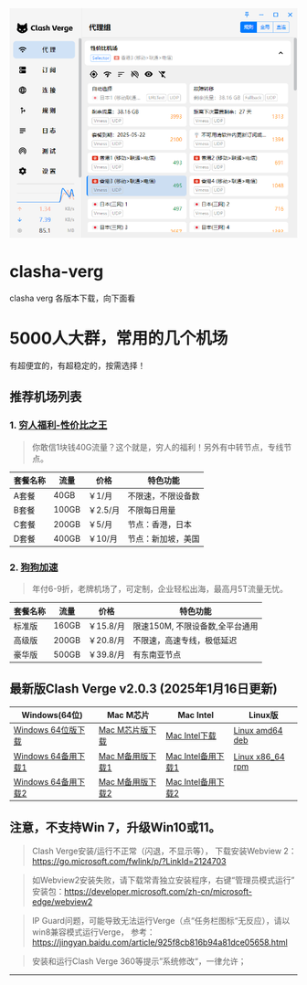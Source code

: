 ![Clash verg](./screenShot.png)

# clasha-verg
clasha verg 各版本下载，向下面看

# 5000人大群，常用的几个机场
有超便宜的，有超稳定的，按需选择！

## 推荐机场列表

### 1. [穷人福利-性价比之王](https://xingjiabijichang.vip/#/register?code=lnt9V0mN)
> 你敢信1块钱40G流量？这个就是，穷人的福利！另外有中转节点，专线节点。

| 套餐名称 | 流量  | 价格   | 特色功能               |
|----------|-------|--------|------------------------|
| A套餐   | 40GB | ￥1/月  | 不限速，不限设备数          |
| B套餐   | 100GB | ￥2.5/月 | 不限每日用量     |
| C套餐   | 200GB | ￥5/月 | 节点：香港，日本     |
| D套餐   | 400GB | ￥10/月 | 节点：新加坡，美国     |

### 2. [狗狗加速](https://invite.dginv.click/#/register?code=ZdLFbo98)
> 年付6-9折，老牌机场了，可定制，企业轻松出海，最高月5T流量无忧。

| 套餐名称 | 流量  | 价格   | 特色功能               |
|----------|-------|--------|------------------------|
| 标准版   | 160GB | ￥15.8/月  | 限速150M, 不限设备数,全平台通用          |
| 高级版   | 200GB | ￥20.8/月 | 不限速，高速专线，极低延迟     |
| 豪华版   | 500GB | ￥39.8/月 | 有东南亚节点     |

## 最新版Clash Verge v2.0.3 (2025年1月16日更新)

| Windows(64位) | Mac M芯片  | Mac Intel   | Linux版               |
|----------|-------|--------|------------------------|
| [Windows 64位版下载](https://gitlab.com/bvpn/client/-/raw/main/Clash.Verge_2.0.3_x64-setup.exe)   | [Mac M芯片版下载](https://gitlab.com/bvpn/client/-/raw/main/Clash.Verge_2.0.3_aarch64.dmg) | [Mac Intel下载](https://gitlab.com/bvpn/client/-/raw/main/Clash.Verge_2.0.3_x64.dmg)  | [Linux amd64 deb](https://gitee.com/openbestbest/cvr/releases/download/2.0.3/cvr_2.0.3_amd64.deb)          |
| [Windows 64备用下载1](https://gitee.com/openbestbest/cvr/releases/download/2.0.3/cvr_2.0.3_x64-setup.exe)   | [Mac M备用版下载1](https://gitee.com/openbestbest/cvr/releases/download/2.0.3/cvr_2.0.3_aarch64.dmg) | [Mac Intel备用下载1](https://gitee.com/openbestbest/cvr/releases/download/2.0.3/cvr_2.0.3_x64.dmg) | [Linux x86_64 rpm](https://gitee.com/openbestbest/cvr/releases/download/2.0.3/cvr-2.0.3-1.x86_64.rpm)     |
| [Windows 64备用下载2](https://github.com/clash-verge-rev/clash-verge-rev/releases/download/v2.0.3/Clash.Verge_2.0.3_x64-setup.exe)   | [Mac M备用版下载2](https://github.com/clash-verge-rev/clash-verge-rev/releases/download/v2.0.3/Clash.Verge_2.0.3_aarch64.dmg) | [Mac Intel备用下载2](https://github.com/clash-verge-rev/clash-verge-rev/releases/download/v2.0.3/Clash.Verge_2.0.3_x64.dmg) |      |


## 注意，不支持Win 7，升级Win10或11。
>Clash Verge安装/运行不正常（闪退，不显示等），
下载安装Webview 2：https://go.microsoft.com/fwlink/p/?LinkId=2124703

>如Webview2安装失败，请下载常青独立安装程序，右键“管理员模式运行”
安装包：https://developer.microsoft.com/zh-cn/microsoft-edge/webview2

>IP Guard问题，可能导致无法运行Verge（点“任务栏图标“无反应），请以win8兼容模式运行Verge，
参考：https://jingyan.baidu.com/article/925f8cb816b94a81dce05658.html

>安装和运行Clash Verge 360等提示”系统修改“，一律允许；








---
